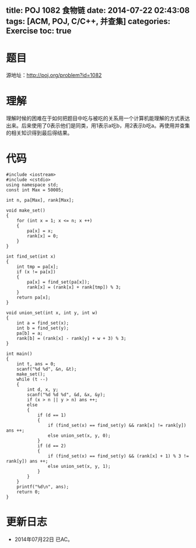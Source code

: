 ﻿title: POJ 1082 食物链
date: 2014-07-22 02:43:08
tags: [ACM, POJ, C/C++, 并查集]
categories: Exercise
toc: true
---
# 题目
源地址：http://poj.org/problem?id=1082

# 理解
理解时候的困难在于如何把题目中吃与被吃的关系用一个计算机能理解的方式表达出来。后来使用了0表示他们是同类，用1表示a吃b，用2表示b吃a。再使用并查集的相关知识得到最后得结果。

<!-- more -->

# 代码
```
#include <iostream>
#include <cstdio>
using namespace std;
const int Max = 50005;

int n, pa[Max], rank[Max];

void make_set()
{
    for (int x = 1; x <= n; x ++)
    {
        pa[x] = x;
        rank[x] = 0;
    }
}

int find_set(int x)
{
    int tmp = pa[x];
    if (x != pa[x])
    {
        pa[x] = find_set(pa[x]);
        rank[x] = (rank[x] + rank[tmp]) % 3;
    }
    return pa[x];
}

void union_set(int x, int y, int w)
{
    int a = find_set(x);
    int b = find_set(y);
    pa[b] = a;
    rank[b] = (rank[x] - rank[y] + w + 3) % 3;
}

int main()
{
    int t, ans = 0;
    scanf("%d %d", &n, &t);
    make_set();
    while (t --)
    {
        int d, x, y;
        scanf("%d %d %d", &d, &x, &y);
        if (x > n || y > n) ans ++;
        else
        {
            if (d == 1)
            {
                if (find_set(x) == find_set(y) && rank[x] != rank[y]) ans ++;
                else union_set(x, y, 0);
            }
            if (d == 2)
            {
                if (find_set(x) == find_set(y) && (rank[x] + 1) % 3 != rank[y]) ans ++;
                else union_set(x, y, 1);
            }
        }
    }
    printf("%d\n", ans);
    return 0;
}
```

# 更新日志
- 2014年07月22日 已AC。